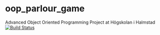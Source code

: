 # oop_parlour_game
Advanced Object Oriented Programming Project at Högskolan i Halmstad
[![Build Status](https://travis-ci.org/l0renor/oop_parlour_game.svg?branch=master)](https://travis-ci.org/l0renor/oop_parlour_game)
